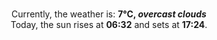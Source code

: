 <p  align="center"><br/>Currently, the weather is: <b> 7°C, <i>overcast clouds</i></b></br>Today, the sun rises at <b>06:32</b> and sets at <b>17:24</b>.</p>